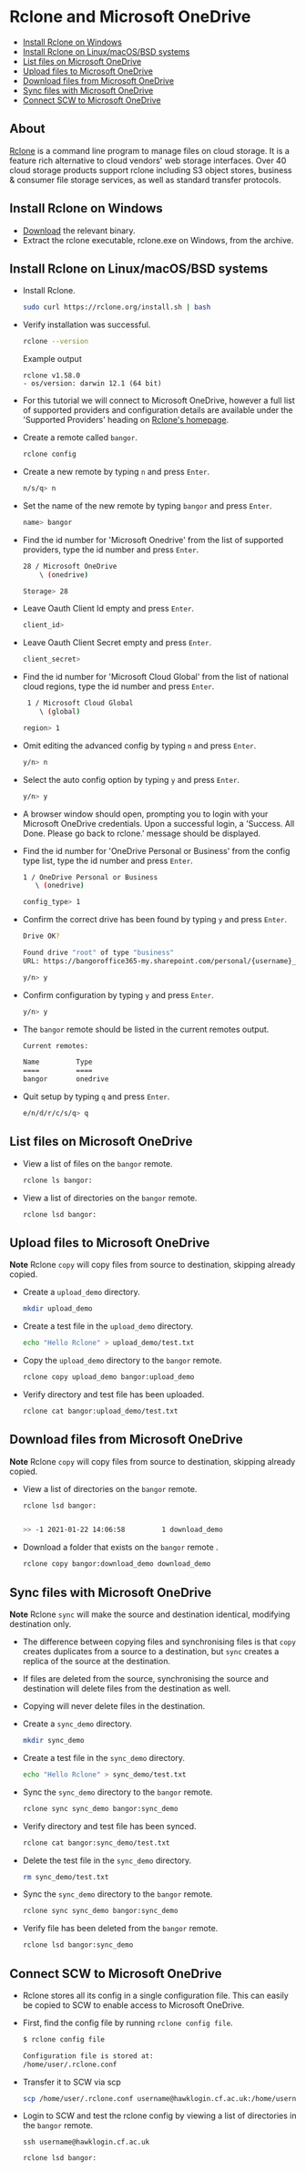 # Rclone and Microsoft OneDrive

- [Install Rclone on Windows](#install-rclone-on-windows)
- [Install Rclone on Linux/macOS/BSD systems](#install-rclone-on-linuxmacosbsd-systems)
- [List files on Microsoft OneDrive](#list-files-on-microsoft-onedrive)
- [Upload files to Microsoft OneDrive](#upload-files-to-microsoft-onedrive)
- [Download files from Microsoft OneDrive](#download-files-from-microsoft-onedrive)
- [Sync files with Microsoft OneDrive](#sync-files-with-microsoft-onedrive)
- [Connect SCW to Microsoft OneDrive](#connect-scw-to-microsoft-onedrive)

## About

[Rclone](https://rclone.org/) is a command line program to manage files on cloud storage. It is a feature rich alternative to cloud vendors' web storage interfaces. Over 40 cloud storage products support rclone including S3 object stores, business & consumer file storage services, as well as standard transfer protocols.

## Install Rclone on Windows

- [Download](https://rclone.org/downloads/) the relevant binary.
- Extract the rclone executable, rclone.exe on Windows, from the archive.

## Install Rclone on Linux/macOS/BSD systems

- Install Rclone.

    ```sh
    sudo curl https://rclone.org/install.sh | bash
    ```

- Verify installation was successful.    


    ```sh
    rclone --version
    ```
    
    Example output
    ```
    rclone v1.58.0
    - os/version: darwin 12.1 (64 bit)
    ```

- For this tutorial we will connect to Microsoft OneDrive, however a full list of supported providers and configuration details are available under the 'Supported Providers' heading on [Rclone's homepage](https://rclone.org/).

- Create a remote called `bangor`.


    ```sh
    rclone config
    ```


- Create a new remote by typing `n` and press `Enter`.


    ```sh
    n/s/q> n
    ```


- Set the name of the new remote by typing `bangor` and press `Enter`.


    ```sh
    name> bangor
    ```


- Find the id number for 'Microsoft Onedrive' from the list of supported providers, type the id number and press `Enter`.


    ```sh
    28 / Microsoft OneDrive
        \ (onedrive)
    
    Storage> 28
    ```

- Leave Oauth Client Id empty and press `Enter`.


    ```sh
    client_id>
    ```

- Leave Oauth Client Secret empty and press `Enter`.


    ```sh
    client_secret>
    ```

- Find the id number for 'Microsoft Cloud Global' from the list of national cloud regions, type the id number and press `Enter`.

    ```sh
     1 / Microsoft Cloud Global
        \ (global)
   
    region> 1
    ```

- Omit editing the advanced config by typing `n` and press `Enter`.


    ```sh
    y/n> n
    ```

- Select the auto config option by typing `y` and press `Enter`.    


    ```sh
    y/n> y
    ```


- A browser window should open, prompting you to login with your Microsoft OneDrive credentials. Upon a successful login, a 'Success. All Done. Please go back to rclone.' message should be displayed.

- Find the id number for 'OneDrive Personal or Business' from the config type list, type the id number and press `Enter`.


    ```sh
    1 / OneDrive Personal or Business
       \ (onedrive)
   
    config_type> 1
    ```

- Confirm the correct drive has been found by typing `y` and press `Enter`.


    ```sh
    Drive OK?

    Found drive "root" of type "business"
    URL: https://bangoroffice365-my.sharepoint.com/personal/{username}_bangor_ac_uk/Documents

    y/n> y
    ```


- Confirm configuration by typing `y` and press `Enter`.


    ```sh
    y/n> y
    ```


- The `bangor` remote should be listed in the current remotes output.  


    ```sh
    Current remotes:
    
    Name         Type
    ====         ====
    bangor       onedrive
    ```
    
    
- Quit setup by typing `q` and press `Enter`.    


    ```sh
    e/n/d/r/c/s/q> q
    ```
    
## List files on Microsoft OneDrive

- View a list of files on the `bangor` remote.


    ```sh
    rclone ls bangor:
    ```


- View a list of directories on the `bangor` remote.


    ```sh
    rclone lsd bangor:
    ```

## Upload files to Microsoft OneDrive


**Note** Rclone `copy` will copy files from source to destination, skipping already copied.


- Create a `upload_demo` directory.


    ```sh
    mkdir upload_demo
    ```


- Create a test file in the `upload_demo` directory.


    ```sh
    echo "Hello Rclone" > upload_demo/test.txt
    ```


- Copy the `upload_demo` directory to the `bangor` remote.


    ```sh
    rclone copy upload_demo bangor:upload_demo
    ```


- Verify directory and test file has been uploaded.


    ```sh
    rclone cat bangor:upload_demo/test.txt
    ```

## Download files from Microsoft OneDrive


**Note** Rclone `copy` will copy files from source to destination, skipping already copied.


- View a list of directories on the `bangor` remote.


    ```sh
    rclone lsd bangor:
    
    
    >> -1 2021-01-22 14:06:58         1 download_demo
    ```

- Download a folder that exists on the `bangor` remote .


    ```sh
    rclone copy bangor:download_demo download_demo
    ```
    
## Sync files with Microsoft OneDrive

**Note** Rclone `sync` will make the source and destination identical, modifying destination only.

- The difference between copying files and synchronising files is that `copy` creates duplicates from a source to a destination, but `sync` creates a replica of the source at the destination. 
- If files are deleted from the source, synchronising the source and destination will delete files from the destination as well. 
- Copying will never delete files in the destination.

- Create a `sync_demo` directory.


    ```sh
    mkdir sync_demo
    ```


- Create a test file in the `sync_demo` directory.


    ```sh
    echo "Hello Rclone" > sync_demo/test.txt
    ```


- Sync the `sync_demo` directory to the `bangor` remote.


    ```sh
    rclone sync sync_demo bangor:sync_demo
    ```


- Verify directory and test file has been synced.


    ```sh
    rclone cat bangor:sync_demo/test.txt
    ```
    
- Delete the test file in the `sync_demo` directory.

    ```sh
    rm sync_demo/test.txt
    ```
    
- Sync the `sync_demo` directory to the `bangor` remote.

    ```sh
    rclone sync sync_demo bangor:sync_demo
    ```
    
- Verify file has been deleted from the `bangor` remote.

    ```sh
    rclone lsd bangor:sync_demo
    ```
    
## Connect SCW to Microsoft OneDrive

- Rclone stores all its config in a single configuration file. This can easily be copied to SCW to enable access to Microsoft OneDrive.

- First, find the config file by running `rclone config file`.

    ```sh
    $ rclone config file
    
    Configuration file is stored at:
    /home/user/.rclone.conf
    ```
- Transfer it to SCW via scp

    ```sh
    scp /home/user/.rclone.conf username@hawklogin.cf.ac.uk:/home/username/.config/rclone/rclone.conf
    ```
- Login to SCW and test the rclone config by viewing a list of directories in the `bangor` remote.

    ```
    ssh username@hawklogin.cf.ac.uk
    
    rclone lsd bangor:
    ```
